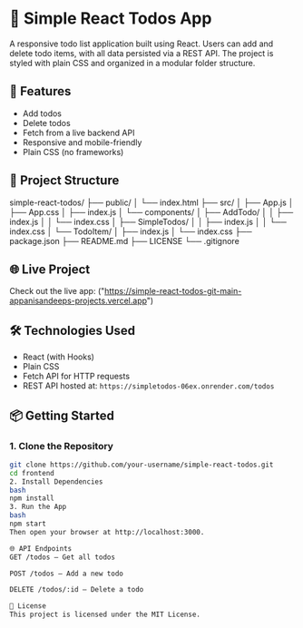 # 📝 Simple React Todos App

A responsive todo list application built using React. Users can add and delete todo items, with all data persisted via a REST API. The project is styled with plain CSS and organized in a modular folder structure.

## 🚀 Features

- Add todos
- Delete todos
- Fetch from a live backend API
- Responsive and mobile-friendly
- Plain CSS (no frameworks)

## 🧱 Project Structure

simple-react-todos/
├── public/
│ └── index.html
├── src/
│ ├── App.js
│ ├── App.css
│ ├── index.js
│ └── components/
│ ├── AddTodo/
│ │ ├── index.js
│ │ └── index.css
│ ├── SimpleTodos/
│ │ ├── index.js
│ │ └── index.css
│ └── TodoItem/
│ ├── index.js
│ └── index.css
├── package.json
├── README.md
├── LICENSE
└── .gitignore

## 🌐 Live Project

Check out the live app: ("https://simple-react-todos-git-main-appanisandeeps-projects.vercel.app")


## 🛠️ Technologies Used

- React (with Hooks)
- Plain CSS
- Fetch API for HTTP requests
- REST API hosted at: `https://simpletodos-06ex.onrender.com/todos`

## 📦 Getting Started

### 1. Clone the Repository

```bash
git clone https://github.com/your-username/simple-react-todos.git
cd frontend
2. Install Dependencies
bash
npm install
3. Run the App
bash
npm start
Then open your browser at http://localhost:3000.

🌐 API Endpoints
GET /todos – Get all todos

POST /todos – Add a new todo

DELETE /todos/:id – Delete a todo

📄 License
This project is licensed under the MIT License.